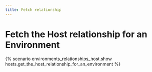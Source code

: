 ```yaml
---
title: Fetch relationship
---
```


# Fetch the Host relationship for an Environment

{% scenario environments_relationships_host.show hosts.get_the_host_relationship_for_an_environment %}
